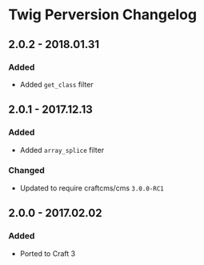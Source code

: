 # Twig Perversion Changelog

## 2.0.2 - 2018.01.31
### Added
* Added `get_class` filter

## 2.0.1 - 2017.12.13
### Added
* Added `array_splice` filter
### Changed
* Updated to require craftcms/cms `3.0.0-RC1`

## 2.0.0 - 2017.02.02
### Added
- Ported to Craft 3